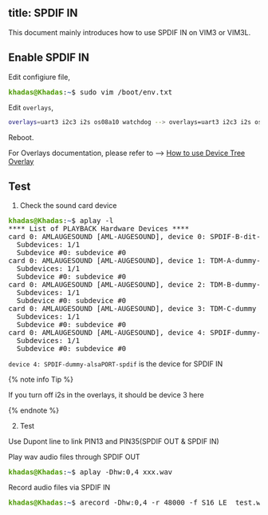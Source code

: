 title: SPDIF IN
---

This document mainly introduces how to use SPDIF IN on VIM3 or VIM3L.

## Enable SPDIF IN

Edit configiure file,

<pre><font color="#4E9A06"><b>khadas@Khadas</b></font>:<font color="#3465A4"><b>~</b></font>$ sudo vim /boot/env.txt</pre>

Edit `overlays`,

```sh
overlays=uart3 i2c3 i2s os08a10 watchdog --> overlays=uart3 i2c3 i2s os08a10 watchdog spdifin
```

Reboot.

For Overlays documentation, please refer to --> [How to use Device Tree Overlay](./DeviceTreeOverlay.html)

## Test

1. Check the sound card device

<pre><font color="#4E9A06"><b>khadas@Khadas</b></font>:<font color="#3465A4"><b>~</b></font>$ aplay -l
**** List of PLAYBACK Hardware Devices ****
card 0: AMLAUGESOUND [AML-AUGESOUND], device 0: SPDIF-B-dit-hifi-alsaPORT-spdif-b dit-hifi-0 []
  Subdevices: 1/1
  Subdevice #0: subdevice #0
card 0: AMLAUGESOUND [AML-AUGESOUND], device 1: TDM-A-dummy-alsaPORT-pcm multicodec-1 []
  Subdevices: 1/1
  Subdevice #0: subdevice #0
card 0: AMLAUGESOUND [AML-AUGESOUND], device 2: TDM-B-dummy-alsaPORT-i2s multicodec-2 []
  Subdevices: 1/1
  Subdevice #0: subdevice #0
card 0: AMLAUGESOUND [AML-AUGESOUND], device 3: TDM-C-dummy multicodec-3 []
  Subdevices: 1/1
  Subdevice #0: subdevice #0
card 0: AMLAUGESOUND [AML-AUGESOUND], device 4: SPDIF-dummy-alsaPORT-spdif dummy-4 []
  Subdevices: 1/1
  Subdevice #0: subdevice #0
</pre>


`device 4: SPDIF-dummy-alsaPORT-spdif` is the device for SPDIF IN

{% note info Tip %}

If you turn off i2s in the overlays, it should be device 3 here

{% endnote %}

2. Test

Use Dupont line to link PIN13 and PIN35(SPDIF OUT & SPDIF IN)

Play wav audio files through SPDIF OUT

<pre><font color="#4E9A06"><b>khadas@Khadas</b></font>:<font color="#3465A4"><b>~</b></font>$ aplay -Dhw:0,4 xxx.wav</pre>

Record audio files via SPDIF IN

<pre><font color="#4E9A06"><b>khadas@Khadas</b></font>:<font color="#3465A4"><b>~</b></font>$ arecord -Dhw:0,4 -r 48000 -f S16_LE  test.wav</pre>

